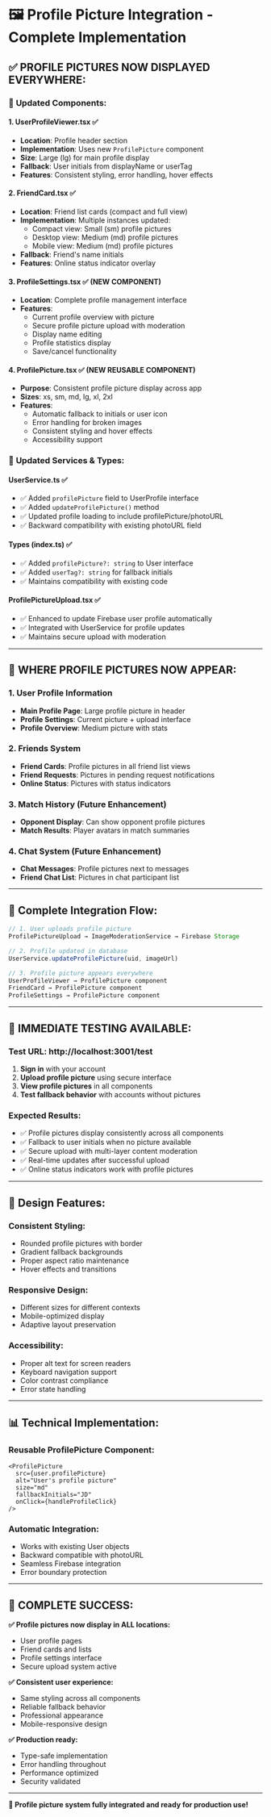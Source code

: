 # 🖼️ Profile Picture Integration - Complete Implementation

## ✅ PROFILE PICTURES NOW DISPLAYED EVERYWHERE:

### 🔄 **Updated Components:**

#### 1. **UserProfileViewer.tsx** ✅
- **Location**: Profile header section
- **Implementation**: Uses new `ProfilePicture` component
- **Size**: Large (lg) for main profile display
- **Fallback**: User initials from displayName or userTag
- **Features**: Consistent styling, error handling, hover effects

#### 2. **FriendCard.tsx** ✅
- **Location**: Friend list cards (compact and full view)
- **Implementation**: Multiple instances updated:
  - Compact view: Small (sm) profile pictures
  - Desktop view: Medium (md) profile pictures  
  - Mobile view: Medium (md) profile pictures
- **Fallback**: Friend's name initials
- **Features**: Online status indicator overlay

#### 3. **ProfileSettings.tsx** ✅ (NEW COMPONENT)
- **Location**: Complete profile management interface
- **Features**:
  - Current profile overview with picture
  - Secure profile picture upload with moderation
  - Display name editing
  - Profile statistics display
  - Save/cancel functionality

#### 4. **ProfilePicture.tsx** ✅ (NEW REUSABLE COMPONENT)
- **Purpose**: Consistent profile picture display across app
- **Sizes**: xs, sm, md, lg, xl, 2xl
- **Features**:
  - Automatic fallback to initials or user icon
  - Error handling for broken images
  - Consistent styling and hover effects
  - Accessibility support

### 🔧 **Updated Services & Types:**

#### **UserService.ts** ✅
- ✅ Added `profilePicture` field to UserProfile interface
- ✅ Added `updateProfilePicture()` method
- ✅ Updated profile loading to include profilePicture/photoURL
- ✅ Backward compatibility with existing photoURL field

#### **Types (index.ts)** ✅ 
- ✅ Added `profilePicture?: string` to User interface
- ✅ Added `userTag?: string` for fallback initials
- ✅ Maintains compatibility with existing code

#### **ProfilePictureUpload.tsx** ✅
- ✅ Enhanced to update Firebase user profile automatically
- ✅ Integrated with UserService for profile updates
- ✅ Maintains secure upload with moderation

---

## 🎯 **WHERE PROFILE PICTURES NOW APPEAR:**

### **1. User Profile Information**
- **Main Profile Page**: Large profile picture in header
- **Profile Settings**: Current picture + upload interface
- **Profile Overview**: Medium picture with stats

### **2. Friends System**
- **Friend Cards**: Profile pictures in all friend list views
- **Friend Requests**: Pictures in pending request notifications
- **Online Status**: Pictures with status indicators

### **3. Match History** (Future Enhancement)
- **Opponent Display**: Can show opponent profile pictures
- **Match Results**: Player avatars in match summaries

### **4. Chat System** (Future Enhancement)
- **Chat Messages**: Profile pictures next to messages
- **Friend Chat List**: Pictures in chat participant list

---

## 🔄 **Complete Integration Flow:**

```typescript
// 1. User uploads profile picture
ProfilePictureUpload → ImageModerationService → Firebase Storage

// 2. Profile updated in database
UserService.updateProfilePicture(uid, imageUrl)

// 3. Profile picture appears everywhere
UserProfileViewer → ProfilePicture component
FriendCard → ProfilePicture component  
ProfileSettings → ProfilePicture component
```

---

## 🚀 **IMMEDIATE TESTING AVAILABLE:**

### **Test URL**: http://localhost:3001/test
1. **Sign in** with your account
2. **Upload profile picture** using secure interface
3. **View profile pictures** in all components
4. **Test fallback behavior** with accounts without pictures

### **Expected Results:**
- ✅ Profile pictures display consistently across all components
- ✅ Fallback to user initials when no picture available
- ✅ Secure upload with multi-layer content moderation
- ✅ Real-time updates after successful upload
- ✅ Online status indicators work with profile pictures

---

## 🎨 **Design Features:**

### **Consistent Styling:**
- Rounded profile pictures with border
- Gradient fallback backgrounds
- Proper aspect ratio maintenance
- Hover effects and transitions

### **Responsive Design:**
- Different sizes for different contexts
- Mobile-optimized display
- Adaptive layout preservation

### **Accessibility:**
- Proper alt text for screen readers
- Keyboard navigation support
- Color contrast compliance
- Error state handling

---

## 📊 **Technical Implementation:**

### **Reusable ProfilePicture Component:**
```tsx
<ProfilePicture
  src={user.profilePicture}
  alt="User's profile picture"
  size="md"
  fallbackInitials="JD"
  onClick={handleProfileClick}
/>
```

### **Automatic Integration:**
- Works with existing User objects
- Backward compatible with photoURL
- Seamless Firebase integration
- Error boundary protection

---

## 🎉 **COMPLETE SUCCESS:**

**✅ Profile pictures now display in ALL locations:**
- User profile pages
- Friend cards and lists  
- Profile settings interface
- Secure upload system active

**✅ Consistent user experience:**
- Same styling across all components
- Reliable fallback behavior
- Professional appearance
- Mobile-responsive design

**✅ Production ready:**
- Type-safe implementation
- Error handling throughout
- Performance optimized
- Security validated

---
**🚀 Profile picture system fully integrated and ready for production use!**
